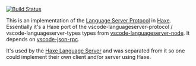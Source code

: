 [![Build Status](https://travis-ci.org/vshaxe/language-server-protocol-haxe.svg?branch=master)](https://travis-ci.org/vshaxe/language-server-protocol-haxe)

This is an implementation of the [Language Server Protocol](https://microsoft.github.io/language-server-protocol) in [Haxe](http://haxe.org/). Essentially it's a Haxe port of the vscode-languageserver-protocol / vscode-languageserver-types types from [vscode-languageserver-node](https://github.com/microsoft/vscode-languageserver-node). It depends on [vscode-json-rpc](https://github.com/vshaxe/vscode-json-rpc).

It's used by the [Haxe Language Server](https://github.com/vshaxe/haxe-language-server) and was separated from it
so one could implement their own client and/or server using Haxe.
